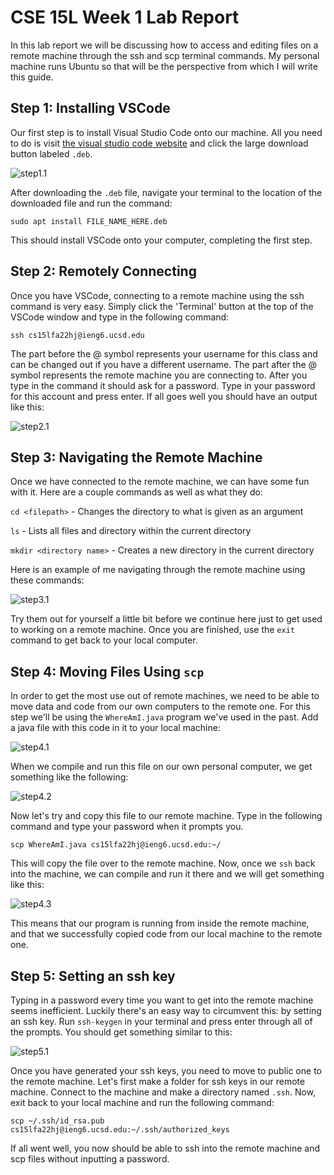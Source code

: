 # CSE 15L Week 1 Lab Report

In this lab report we will be discussing how to access and editing files on a remote machine through the ssh and scp terminal commands. My personal machine runs Ubuntu so that will be the perspective from which I will write this guide.

## Step 1: Installing VSCode

Our first step is to install Visual Studio Code onto our machine. All you need to do is visit [the visual studio code website](https://code.visualstudio.com/download) and click the large download button labeled `.deb`.

![step1.1](https://ethan-talbert.github.io/cse15l-lab-reports/images/week-1/week1-step1.1.png)

After downloading the `.deb` file, navigate your terminal to the location of the downloaded file and run the command:

`sudo apt install FILE_NAME_HERE.deb`

This should install VSCode onto your computer, completing the first step.

## Step 2: Remotely Connecting

Once you have VSCode, connecting to a remote machine using the ssh command is very easy. Simply click the 'Terminal' button at the top of the VSCode window and type in the following command:

`ssh cs15lfa22hj@ieng6.ucsd.edu`

The part before the @ symbol represents your username for this class and can be changed out if you have a different username. The part after the @ symbol represents the remote machine you are connecting to. After you type in the command it should ask for a password. Type in your password for this account and press enter. If all goes well you should have an output like this:

![step2.1](https://ethan-talbert.github.io/cse15l-lab-reports/images/week-1/week1-step2.1.png)

## Step 3: Navigating the Remote Machine

Once we have connected to the remote machine, we can have some fun with it. Here are a couple commands as well as what they do:

`cd <filepath>` - Changes the directory to what is given as an argument

`ls` - Lists all files and directory within the current directory

`mkdir <directory name>` - Creates a new directory in the current directory

Here is an example of me navigating through the remote machine using these commands:

![step3.1](https://ethan-talbert.github.io/cse15l-lab-reports/images/week-1/week1-step3.1.png)

Try them out for yourself a little bit before we continue here just to get used to working on a remote machine. Once you are finished, use the `exit` command to get back to your local computer.

## Step 4: Moving Files Using `scp`

In order to get the most use out of remote machines, we need to be able to move data and code from our own computers to the remote one. For this step we'll be using the `WhereAmI.java` program we've used in the past. Add a java file with this code in it to your local machine:

![step4.1](https://ethan-talbert.github.io/cse15l-lab-reports/images/week-1/week1-step4.1.png)

When we compile and run this file on our own personal computer, we get something like the following:

![step4.2](https://ethan-talbert.github.io/cse15l-lab-reports/images/week-1/week1-step4.2.png)

Now let's try and copy this file to our remote machine. Type in the following command and type your password when it prompts you.

`scp WhereAmI.java cs15lfa22hj@ieng6.ucsd.edu:~/`

This will copy the file over to the remote machine. Now, once we `ssh` back into the machine, we can compile and run it there and we will get something like this:

![step4.3](https://ethan-talbert.github.io/cse15l-lab-reports/images/week-1/week1-step4.3.png)

This means that our program is running from inside the remote machine, and that we successfully copied code from our local machine to the remote one.

## Step 5: Setting an ssh key

Typing in a password every time you want to get into the remote machine seems inefficient. Luckily there's an easy way to circumvent this: by setting an ssh key. Run `ssh-keygen` in your terminal and press enter through all of the prompts. You should get something similar to this:

![step5.1](https://ethan-talbert.github.io/cse15l-lab-reports/images/week-1/week1-step5.1.png)

Once you have generated your ssh keys, you need to move to public one to the remote machine. Let's first make a folder for ssh keys in our remote machine. Connect to the machine and make a directory named `.ssh`. Now, exit back to your local machine and run the following command:

`scp ~/.ssh/id_rsa.pub cs15lfa22hj@ieng6.ucsd.edu:~/.ssh/authorized_keys`

If all went well, you now should be able to ssh into the remote machine and scp files without inputting a password.